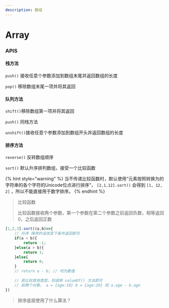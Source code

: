 ```yaml
---
description: 数组
---
```


# Array

### APIS

#### 栈方法

`push()` 接收任意个参数添加到数组末尾并返回数组的长度

`pop()`  移除数组末尾一项并将其返回

#### 队列方法

`shift()`移除数组第一项并将其返回

`push()` 同栈方法

`unshift()`接收任意个参数添加到数组开头并返回数组的长度

#### 排序方法

`reverse()` 反转数组顺序

`sort()` 默认升序排列数组，接受一个比较函数

{% hint style="warning" %}
当不传递比较函数时，默认使用“元素按照转换为的字符串的各个字符的Unicode位点进行排序“， `[2,1,12].sort()` 会得到  `[1, 12, 2]` ，所以不能直接用于数字排序。
{% endhint %}

> 比较函数
>
> 比较函数接收两个参数，第一个参数在第二个参数之前返回负数，相等返回 0，之后返回正数

```javascript
[1,2,3].sort((a,b)=>{    
    // 升序 降序的话改变下条件返回即可
    if(a < b){
        return -1;
    }else(a > b){
        return 1;
    }else{
        return 0;
    }
    // return a - b; // 均为数值
    
    // 若比较其他类型，则调用 valueOf() 方法即可
    // 如两个对象， a = {age:18} b = {age:20} 则 a.age - b.age
})

```

> 排序底层使用了什么算法？



